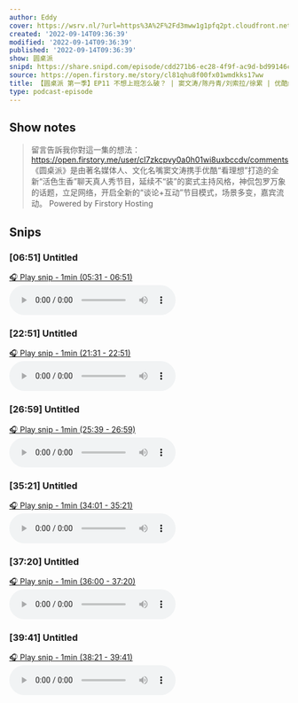 ```yaml
---
author: Eddy
cover: https://wsrv.nl/?url=https%3A%2F%2Fd3mww1g1pfq2pt.cloudfront.net%2FAvatar%2Fcl7zkcpvy0a0h01wi8uxbccdv%2F1666234585141.jpg&w=200&h=200
created: '2022-09-14T09:36:39'
modified: '2022-09-14T09:36:39'
published: '2022-09-14T09:36:39'
show: 圆桌派
snipd: https://share.snipd.com/episode/cdd271b6-ec28-4f9f-ac9d-bd99146c51be
source: https://open.firstory.me/story/cl81qhu8f00fx01wmdkks17ww
title: 【圆桌派 第一季】EP11 不想上班怎么破？ | 窦文涛/陈丹青/刘索拉/徐累 | 优酷纪实 YOUKU DOCUMENTARY
type: podcast-episode
---
```



## Show notes
> 留言告訴我你對這一集的想法：  https://open.firstory.me/user/cl7zkcpvy0a0h01wi8uxbccdv/comments   《圆桌派》是由著名媒体人、文化名嘴窦文涛携手优酷“看理想”打造的全新“活色生香”聊天真人秀节目，延续不“装”的窦式主持风格，神侃包罗万象的话题，立足网络，开启全新的“谈论+互动”节目模式，场景多变，嘉宾流动。
> Powered by  Firstory Hosting

## Snips
### [06:51] Untitled
[🎧 Play snip - 1min️ (05:31 - 06:51)](https://share.snipd.com/snip/f29e175f-fd83-473f-9458-8c437dac717d)
<audio controls> <source src="https://backend.endpoints.firstory-709db.cloud.goog/play.mp3?url=https%3A%2F%2Fd3mww1g1pfq2pt.cloudfront.net%2FRecord%2Fcl7zkcpvy0a0h01wi8uxbccdv%2Fcl81qhu8g00fy01wm73md3xhe.mp3%3Fv%3D1663166869797#t=05:31,06:51"> </audio>
### [22:51] Untitled
[🎧 Play snip - 1min️ (21:31 - 22:51)](https://share.snipd.com/snip/7433ea11-4e12-4de7-a20a-fe99861ee767)
<audio controls> <source src="https://backend.endpoints.firstory-709db.cloud.goog/play.mp3?url=https%3A%2F%2Fd3mww1g1pfq2pt.cloudfront.net%2FRecord%2Fcl7zkcpvy0a0h01wi8uxbccdv%2Fcl81qhu8g00fy01wm73md3xhe.mp3%3Fv%3D1663166869797#t=21:31,22:51"> </audio>
### [26:59] Untitled
[🎧 Play snip - 1min️ (25:39 - 26:59)](https://share.snipd.com/snip/654008cf-f191-41ed-94ca-f6b38386be17)
<audio controls> <source src="https://backend.endpoints.firstory-709db.cloud.goog/play.mp3?url=https%3A%2F%2Fd3mww1g1pfq2pt.cloudfront.net%2FRecord%2Fcl7zkcpvy0a0h01wi8uxbccdv%2Fcl81qhu8g00fy01wm73md3xhe.mp3%3Fv%3D1663166869797#t=25:39,26:59"> </audio>
### [35:21] Untitled
[🎧 Play snip - 1min️ (34:01 - 35:21)](https://share.snipd.com/snip/f5c6ee6b-5984-467d-aa54-188b80c352b1)
<audio controls> <source src="https://backend.endpoints.firstory-709db.cloud.goog/play.mp3?url=https%3A%2F%2Fd3mww1g1pfq2pt.cloudfront.net%2FRecord%2Fcl7zkcpvy0a0h01wi8uxbccdv%2Fcl81qhu8g00fy01wm73md3xhe.mp3%3Fv%3D1663166869797#t=34:01,35:21"> </audio>
### [37:20] Untitled
[🎧 Play snip - 1min️ (36:00 - 37:20)](https://share.snipd.com/snip/47a93e65-6f6c-49b2-b3a0-37c26b32d1da)
<audio controls> <source src="https://backend.endpoints.firstory-709db.cloud.goog/play.mp3?url=https%3A%2F%2Fd3mww1g1pfq2pt.cloudfront.net%2FRecord%2Fcl7zkcpvy0a0h01wi8uxbccdv%2Fcl81qhu8g00fy01wm73md3xhe.mp3%3Fv%3D1663166869797#t=36:00,37:20"> </audio>
### [39:41] Untitled
[🎧 Play snip - 1min️ (38:21 - 39:41)](https://share.snipd.com/snip/15757149-0fd2-4638-800a-39d52a5b8844)
<audio controls> <source src="https://backend.endpoints.firstory-709db.cloud.goog/play.mp3?url=https%3A%2F%2Fd3mww1g1pfq2pt.cloudfront.net%2FRecord%2Fcl7zkcpvy0a0h01wi8uxbccdv%2Fcl81qhu8g00fy01wm73md3xhe.mp3%3Fv%3D1663166869797#t=38:21,39:41"> </audio>
